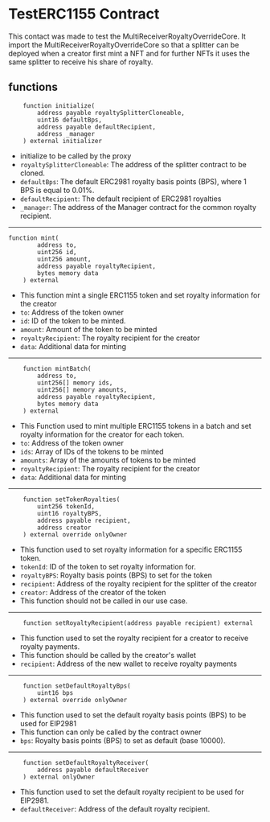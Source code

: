 # TestERC1155 Contract

This contact was made to test the MultiReceiverRoyaltyOverrideCore. It import the MultiReceiverRoyaltyOverrideCore so that a splitter can be deployed when a creator first mint a NFT and for further NFTs it uses the same splitter to receive his share of royalty.

## functions

```Solidity
    function initialize(
        address payable royaltySplitterCloneable,
        uint16 defaultBps,
        address payable defaultRecipient,
        address _manager
    ) external initializer
```

- initialize to be called by the proxy
- `royaltySplitterCloneable`: The address of the splitter contract to be cloned.
- `defaultBps`: The default ERC2981 royalty basis points (BPS), where 1 BPS is equal to 0.01%.
- `defaultRecipient`: The default recipient of ERC2981 royalties
- `_manager`: The address of the Manager contract for the common royalty recipient.

---

```Solidity
function mint(
        address to,
        uint256 id,
        uint256 amount,
        address payable royaltyRecipient,
        bytes memory data
    ) external
```

- This function mint a single ERC1155 token and set royalty information for the creator
- `to`: Address of the token owner
- `id`: ID of the token to be minted.
- `amount`: Amount of the token to be minted
- `royaltyRecipient`: The royalty recipient for the creator
- `data`: Additional data for minting

---

```Solidity
    function mintBatch(
        address to,
        uint256[] memory ids,
        uint256[] memory amounts,
        address payable royaltyRecipient,
        bytes memory data
    ) external
```

- This Function used to mint multiple ERC1155 tokens in a batch and set royalty information for the creator for each token.
- `to`: Address of the token owner
- `ids`: Array of IDs of the tokens to be minted
- `amounts`: Array of the amounts of tokens to be minted
- `royaltyRecipient`: The royalty recipient for the creator
- `data`: Additional data for minting

---

```Solidity
    function setTokenRoyalties(
        uint256 tokenId,
        uint16 royaltyBPS,
        address payable recipient,
        address creator
    ) external override onlyOwner
```

- This function used to set royalty information for a specific ERC1155 token.
- `tokenId`: ID of the token to set royalty information for.
- `royaltyBPS`: Royalty basis points (BPS) to set for the token
- `recipient`: Address of the royalty recipient for the splitter of the creator
- `creator`: Address of the creator of the token
- This function should not be called in our use case.

---

```Solidity
    function setRoyaltyRecipient(address payable recipient) external
```

- This function used to set the royalty recipient for a creator to receive royalty payments.
- This function should be called by the creator's wallet
- `recipient`: Address of the new wallet to receive royalty payments

---

```Solidity
    function setDefaultRoyaltyBps(
        uint16 bps
    ) external override onlyOwner
```

- This function used to set the default royalty basis points (BPS) to be used for EIP2981
- This function can only be called by the contract owner
- `bps`: Royalty basis points (BPS) to set as default (base 10000).

---

```Solidity
    function setDefaultRoyaltyReceiver(
        address payable defaultReceiver
    ) external onlyOwner
```

- This function used to set the default royalty recipient to be used for EIP2981.
- `defaultReceiver`: Address of the default royalty recipient.

